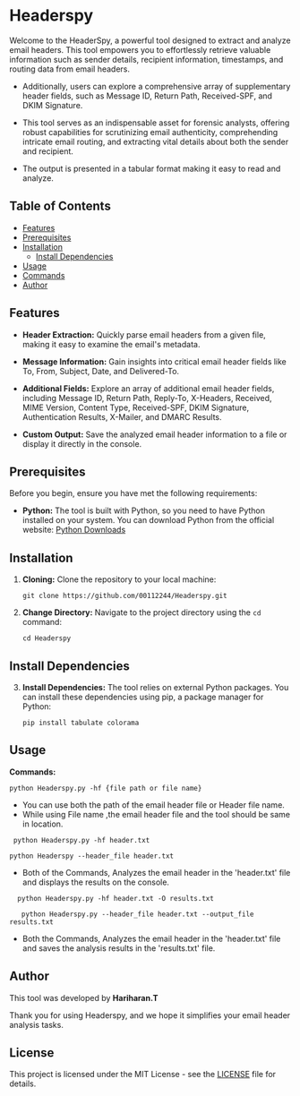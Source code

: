 # Headerspy

Welcome to the HeaderSpy, a powerful tool designed to extract and analyze email headers. This tool empowers you to effortlessly retrieve valuable information such as sender details, recipient information, timestamps, and routing data from email headers.

- Additionally, users can explore a comprehensive array of supplementary header fields, such as Message ID, Return Path, Received-SPF, and DKIM Signature. 

- This tool serves as an indispensable asset for forensic analysts, offering robust capabilities for scrutinizing email authenticity, comprehending intricate email routing, and extracting vital details about both the sender and recipient.

- The output is presented in a tabular format making it easy to read and analyze.
## Table of Contents

- [Features](#features)
- [Prerequisites](#prerequisites)
- [Installation](#installation)
   - [Install Dependencies](#installdependices)
- [Usage](#usage)
- [Commands](#commands)
- [Author](#author)


## Features

- **Header Extraction:** Quickly parse email headers from a given file, making it easy to examine the email's metadata.

- **Message Information:** Gain insights into critical email header fields like To, From, Subject, Date, and Delivered-To.

- **Additional Fields:** Explore an array of additional email header fields, including Message ID, Return Path, Reply-To, X-Headers, Received, MIME Version, Content Type, Received-SPF, DKIM Signature, Authentication Results, X-Mailer, and DMARC Results.

- **Custom Output:** Save the analyzed email header information to a file or display it directly in the console.

## Prerequisites

Before you begin, ensure you have met the following requirements:

- **Python:** The tool is built with Python, so you need to have Python installed on your system. You can download Python from the official website: [Python Downloads](https://www.python.org/downloads/)


## Installation

1. **Cloning:** Clone the repository to your local machine:

   ```shell
   git clone https://github.com/00112244/Headerspy.git

2. **Change Directory:** Navigate to the project directory using the `cd` command:

   ```shell
   cd Headerspy
   ```

## Install Dependencies

3. **Install Dependencies:** The tool relies on external Python packages. You can install these dependencies using pip, a package manager for Python:

   ```shell
   pip install tabulate colorama
   ```
## Usage

**Commands:**

   ```shell
   python Headerspy.py -hf {file path or file name}
   ```

- You can use both the path of the email header file or Header file name.
- While using File name ,the email header file and the tool should be same in location.   

 ```shell 
  python Headerspy.py -hf header.txt 
   ```
   ```shell
   python Headerspy --header_file header.txt 
   ```
 - Both of the Commands, Analyzes the email header in the 'header.txt' file and displays the results on the console.


 ```shell
   python Headerspy.py -hf header.txt -O results.txt
   ```
 ```shell
    python Headerspy.py --header_file header.txt --output_file results.txt
   ```
   
- Both the Commands, Analyzes the email header in the 'header.txt' file and saves the analysis results in the 'results.txt' file.

## Author

This tool was developed by **Hariharan.T**

  Thank you for using Headerspy, and we hope it simplifies your email header analysis tasks. 


## License

This project is licensed under the MIT License - see the [LICENSE](LICENSE) file for details.
